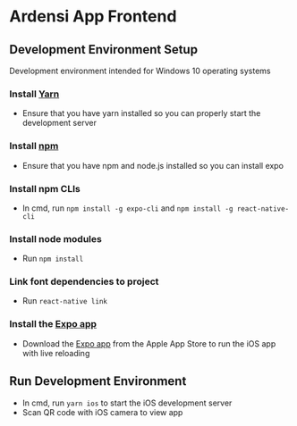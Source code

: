 # Ardensi App Frontend

## Development Environment Setup

Development environment intended for Windows 10 operating systems

### Install [Yarn](https://classic.yarnpkg.com/en/docs/install/#windows-stable)
- Ensure that you have yarn installed so you can properly start the development server

### Install [npm](https://www.npmjs.com/get-npm)
- Ensure that you have npm and node.js installed so you can install expo

### Install npm CLIs
- In cmd, run `npm install -g expo-cli` and `npm install -g react-native-cli`

### Install node modules
- Run `npm install`

### Link font dependencies to project
- Run `react-native link`

### Install the [Expo app](https://apps.apple.com/us/app/expo-client/id982107779)
- Download the [Expo app](https://apps.apple.com/us/app/expo-client/id982107779) from the Apple App Store to run the iOS app with live reloading

## Run Development Environment
- In cmd, run `yarn ios` to start the iOS development server
- Scan QR code with iOS camera to view app
